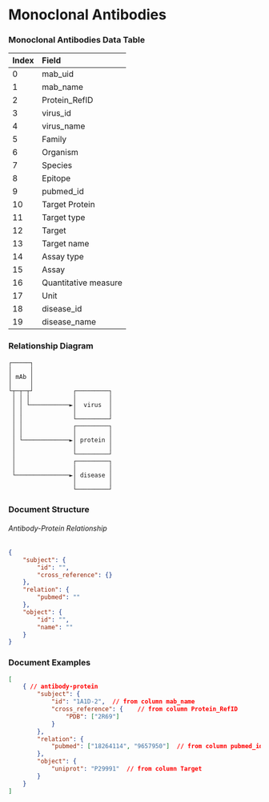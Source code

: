 # Monoclonal Antibodies 


### Monoclonal Antibodies Data Table


| Index  | Field                |
| :----- | :------------------- |
| 0      | mab_uid              |
| 1      | mab_name             |
| 2      | Protein_RefID        |
| 3      | virus_id             |
| 4      | virus_name           |
| 5      | Family               |
| 6      | Organism             |
| 7      | Species              |
| 8      | Epitope              |
| 9      | pubmed_id            |
| 10     | Target Protein       |
| 11     | Target type          |
| 12     | Target               |
| 13     | Target name          |
| 14     | Assay type           |
| 15     | Assay                |
| 16     | Quantitative measure |
| 17     | Unit                 |
| 18     | disease_id           |
| 19     | disease_name         |


### Relationship Diagram

```
┌─────┐
│     │
│ mAb │
│     │
└┬─┬─┬┘           ┌─────────┐
 │ │ │            │         │
 │ │ └───────────►│  virus  │
 │ │              │         │
 │ │              └─────────┘
 │ │              ┌─────────┐
 │ │              │         │
 │ └─────────────►│ protein │
 │                │         │
 │                └─────────┘
 │                ┌─────────┐
 │                │         │
 └───────────────►│ disease │
                  │         │
                  └─────────┘
```
 

### Document Structure


###### Antibody-Protein Relationship

```JSON
{
    "subject": {
        "id": "",
        "cross_reference": {}
    },
    "relation": {
        "pubmed": ""
    },
    "object": {
        "id": "",
        "name": ""
    }
}
```


### Document Examples

```JSON
[
    { // antibody-protein
        "subject": {
            "id": "1A1D-2",  // from column mab_name
            "cross_reference": {    // from column Protein_RefID
                "PDB": ["2R69"]
            }
        },
        "relation": {
            "pubmed": ["18264114", "9657950"]  // from column pubmed_id
        },
        "object": {
            "uniprot": "P29991"  // from column Target
        }
    }
]
```
